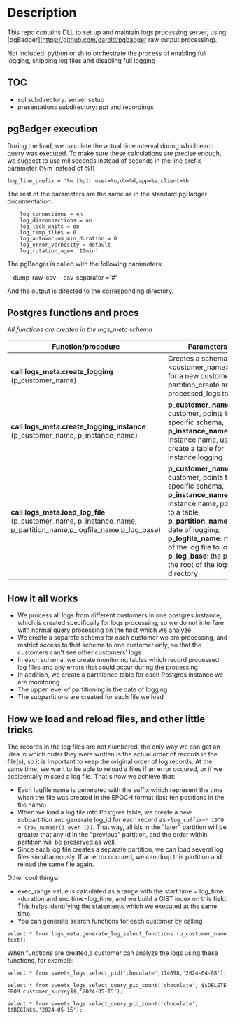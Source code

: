 # Description 

This repo contains DLL to set up and maintain logs processing server, using [pgBadger](https://github.com/darold/pgbadger raw output processing).

Not included: python or sh to orchestrate the process of enabling full logging, shipping log files and disabling full logging

## TOC

* sql subdirectory: server setup
* presentations subdirectory: ppt and recordings

## pgBadger execution

During the load, we calculate the actual time interval during which each query was executed. To make sure these calculations are precise enough, we suggest to use miliseconds instead of seconds in the line prefix parameter (%m instead of %t)

```log_line_prefix = '%m [%p]: user=%u,db=%d,app=%a,client=%h ```

The rest of the parameters are the same as in the standard pgBadger documentation:

```    log_checkpoints = on
    log_connections = on
    log_disconnections = on
    log_lock_waits = on
    log_temp_files = 0
    log_autovacuum_min_duration = 0
    log_error_verbosity = default
    log_rotation_age= '10min'
```    

The pgBadger is called with the following parameters:

--dump-raw-csv
--csv-separator ='#'

And the output is directed to the corresponding directory.

## Postgres functions and procs

*All functions are created in the logs_meta schema*

| Function/procedure| Parameters|Description
|-------------------------------------------------- | ----------------------------- |-----------------------------------------------| 
|**call logs_meta.create_logging** (p_customer_name)|Creates a schema \<customer_name\>_logs for a new customer and partition_create and processed_logs tables|
|**call logs_meta.create_logging_instance** (p_customer_name, p_instance_name)| **p_customer_name**: customer, points to the specific schema, **p_instance_name**: instance name, used to create a table for instance logging| Creates a table \<instance_name\>_log in \<customer_name\>_logs schema
|**call logs_meta.load_log_file** (p_customer_name, p_instance_name, p_partition_name,p_logfile_name,p_log_base)| **p_customer_name**: customer, points to the specific schema, **p_instance_name**: instance name, points to a table, **p_partition_name**: the date of logging, **p_logfile_name**: name of the log file to load, **p_log_base**: the path to the root of the logfiles directory| (re)loads a subpartition specified by the p_logfile_name parameter \<instance_name\>_log in \<customer_name\>_logs schema

## How it all works

* We process all logs from different customers in one postgres instance, which is created specifically for logs processing, so we do not interfere with normal query processing on the host which we analyze
* We create a separate schema for each customer we are processing, and restrict access to that schema to one customer only, so that the customers can't see other customers' logs
* In each schema, we create monitoring tables which record processed log files and any errors that could occur during the processing
* In addition, we create a partitioned table for each Postgres instance we are monitoring
* The upper level of partitioning is the date of logging
* The subpartitions are created for each file we load

## How we load and reload files, and other little tricks

The records in the log files are not numbered, the only way we can get an idea in which order they were written is the actual order of records in the file(s), so it is important to keep the original order of log records. At the same time, we want to be able to reload a files if an error occured, or if we accidentally missed a log file. That's how we achieve that: 

* Each logfile name is generated with the suffix which represent the time when the file was created in the EPOCH format (last ten positions in the file name)
* When we load a log file into Postgres table, we create a new subpartition and generate log_id for each record as ```<log_suffix>* 10^9 + (row_number() over ())```. That way, all ids in the "later" partition will be greater that any id in the "previous" partition, and the order within partition will be preserved as well. 
* Since each log file creates a separate partition, we can load several log files simultaneously. If an error occured, we can drop this partition and reload the same file again. 

Other cool things:

* exec_range value is calculated as a range with the start time = log_time -duration and end time=log_time, and we build a GIST index on this field. This helps identifying the statements which we executed at the same time.
* You can generate search functions for each customer by calling
```
select * from logs_meta.generate_log_select_functions (p_customer_name text);
```
When functions are created,a customer can analyze the logs using these functions, for example:

```
select * from sweets_logs.select_pid('chocolate',114098,'2024-04-08');

select * from sweets_logs.select_query_pid_count('chocolate', $$DELETE FROM customer_survey$$,'2024-05-15');

select * from sweets_logs.select_query_pid_count('chocolate', $$BEGIN$$,'2024-05-15');

```
